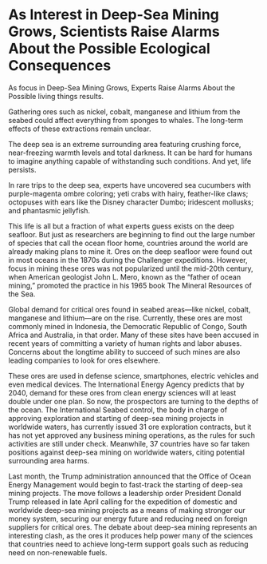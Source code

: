 # As Interest in Deep-Sea Mining Grows, Scientists Raise Alarms About the Possible Ecological Consequences

<p>As focus in Deep-Sea Mining Grows, Experts Raise Alarms About the Possible living things results.</p>

<p>Gathering ores such as nickel, cobalt, manganese and lithium from the seabed could affect everything from sponges to whales. The long-term effects of these extractions remain unclear.</p>

<p>The deep sea is an extreme surrounding area featuring crushing force, near-freezing warmth levels and total darkness. It can be hard for humans to imagine anything capable of withstanding such conditions. And yet, life persists.</p>

<p>In rare trips to the deep sea, experts have uncovered sea cucumbers with purple-magenta ombre coloring; yeti crabs with hairy, feather-like claws; octopuses with ears like the Disney character Dumbo; iridescent mollusks; and phantasmic jellyfish.</p>

<p>This life is all but a fraction of what experts guess exists on the deep seafloor. But just as researchers are beginning to find out the large number of species that call the ocean floor home, countries around the world are already making plans to mine it. Ores on the deep seafloor were found out in most oceans in the 1870s during the Challenger expeditions. However, focus in mining these ores was not popularized until the mid-20th century, when American geologist John L. Mero, known as the “father of ocean mining,” promoted the practice in his 1965 book The Mineral Resources of the Sea.</p>

<p>Global demand for critical ores found in seabed areas—like nickel, cobalt, manganese and lithium—are on the rise. Currently, these ores are most commonly mined in Indonesia, the Democratic Republic of Congo, South Africa and Australia, in that order. Many of these sites have been accused in recent years of committing a variety of human rights and labor abuses. Concerns about the longtime ability to succeed of such mines are also leading companies to look for ores elsewhere.</p>

<p>These ores are used in defense science, smartphones, electric vehicles and even medical devices. The International Energy Agency predicts that by 2040, demand for these ores from clean energy sciences will at least double under one plan. So now, the prospectors are turning to the depths of the ocean. The International Seabed control, the body in charge of approving exploration and starting of deep-sea mining projects in worldwide waters, has currently issued 31 ore exploration contracts, but it has not yet approved any business mining operations, as the rules for such activities are still under check. Meanwhile, 37 countries have so far taken positions against deep-sea mining on worldwide waters, citing potential surrounding area harms.</p>

<p>Last month, the Trump administration announced that the Office of Ocean Energy Management would begin to fast-track the starting of deep-sea mining projects. The move follows a leadership order President Donald Trump released in late April calling for the expedition of domestic and worldwide deep-sea mining projects as a means of making stronger our money system, securing our energy future and reducing need on foreign suppliers for critical ores. The debate about deep-sea mining represents an interesting clash, as the ores it produces help power many of the sciences that countries need to achieve long-term support goals such as reducing need on non-renewable fuels.</p>
